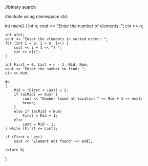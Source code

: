 

 //binary search

#include <iostream>
using namespace std;

int main()
{
    int n;
    cout << "Enter the number of elements: ";
    cin >> n;

    int a[n];
    cout << "Enter the elements in sorted order: ";
    for (int i = 0; i < n; i++) {
        cout << i + 1 << ") ";
        cin >> a[i];
    }

    int First = 0, Last = n - 1, Mid, Num;
    cout << "Enter the number to find: ";
    cin >> Num;

    do
    {
        Mid = (First + Last) / 2;
        if (a[Mid] == Num) {
            cout << "Number found at location " << Mid + 1 << endl;
            break;
        }
        else if (a[Mid] < Num)
            First = Mid + 1;
        else
            Last = Mid - 1;
    } while (First <= Last);

    if (First > Last)
        cout << "Element not found" << endl;

    return 0;
}
